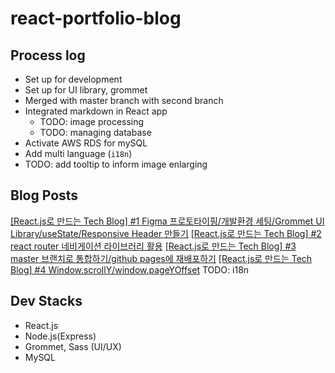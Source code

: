 # react-portfolio-blog

## Process log
- Set up for development
- Set up for UI library, grommet
- Merged with master branch with second branch
- Integrated markdown in React app
    - TODO: image processing
    - TODO: managing database 
- Activate AWS RDS for mySQL
- Add multi language (`i18n`)
- TODO: add tooltip to inform image enlarging

## Blog Posts
[[React.js로 만드는 Tech Blog] #1 Figma 프로토타이핑/개발환경 세팅/Grommet UI Library/useState/Responsive Header 만들기](https://uiyoji-journal.tistory.com/62?category=928261)
[[React.js로 만드는 Tech Blog] #2 react router 네비게이션 라이브러리 활용](https://uiyoji-journal.tistory.com/64?category=928261)
[[React.js로 만드는 Tech Blog] #3 master 브랜치로 통합하기/github pages에 재배포하기](https://uiyoji-journal.tistory.com/66?category=928261)
[[React.js로 만드는 Tech Blog] #4 Window.scrollY/window.pageYOffset](https://uiyoji-journal.tistory.com/70?category=928261)
TODO: i18n 

## Dev Stacks
- React.js
- Node.js(Express)
- Grommet, Sass (UI/UX)
- MySQL